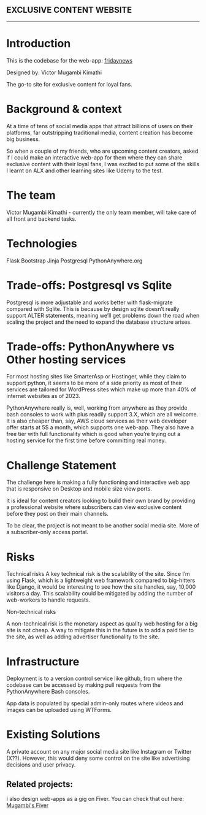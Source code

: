 ## EXCLUSIVE CONTENT WEBSITE
----------------------------

# Introduction
This is the codebase for the web-app: [fridaynews](http://fridaynews.pythonanywhere.com/)

Designed by: Victor Mugambi Kimathi

The go-to site for exclusive content for loyal fans.


# Background & context
At a time of tens of social media apps that attract billions of users on their platforms, far outstripping traditional media, content creation has become big business.

So when a couple of my friends, who are upcoming content creators, asked if I could make an interactive web-app for them where they can share exclusive content with their loyal fans, I was excited to put some of the skills I learnt on ALX and other learning sites like Udemy to the test.

# The team
Victor Mugambi Kimathi - currently the only team member, will take care of all front and backend tasks.

# Technologies 
Flask
Bootstrap
Jinja
Postgresql
PythonAnywhere.org

# Trade-offs: Postgresql vs Sqlite

Postgresql is more adjustable and works better with flask-migrate compared with Sqlite. This is because by design sqlite doesn’t really support ALTER statements, meaning we’ll get problems down the road when scaling the project and the need to expand the database structure arises.

# Trade-offs: PythonAnywhere vs Other hosting services

For most hosting sites like SmarterAsp or Hostinger, while they claim to support python, it seems to be more of a side priority as most of their services are tailored for WordPress sites which make up more than 40% of internet websites as of 2023.

PythonAnywhere really is, well, working from anywhere as they provide bash consoles to work with plus readily support 3.X, which are all welcome. It is also cheaper than, say, AWS cloud services as their web developer offer starts at 5$ a month, which supports one web-app. They also have a free tier with full functionality which is good when you’re trying out a hosting service for the first time before committing real money.

  

# Challenge Statement
The challenge here is making a fully functioning and interactive web app that is responsive on Desktop and mobile size view ports.

It is ideal for content creators looking to build their own brand by providing a professional website where subscribers can view exclusive content before they post on their main channels.

To be clear, the project is not meant to be another social media site. More of a subscriber-only access portal.

# Risks
Technical risks
A key technical risk is the scalability of the site. Since I’m using Flask, which is a lightweight web framework compared to big-hitters like Django, it would be interesting to see how the site handles, say, 10,000 visitors a day. This scalability could be mitigated by adding the number of web-workers to handle requests.

Non-technical risks

A non-technical risk is the monetary aspect as quality web hosting for a big site is not cheap. A way to mitigate this in the future is to add a paid tier to the site, as well as adding advertiser functionality to the site.

# Infrastructure
Deployment is to a version control service like github, from where the codebase can be accessed by making pull requests from the PythonAnywhere Bash consoles.

App data is populated by special admin-only routes where videos and images can be uploaded using WTForms.


# Existing Solutions
A private account on any major social media site like Instagram or Twitter (X??). However, this would deny some control on the site like advertising decisions and user privacy.


## Related projects:
I also design web-apps as a gig on Fiver. You can check that out here: [Mugambi's Fiver](https://www.fiverr.com/s/1ozAdp)
